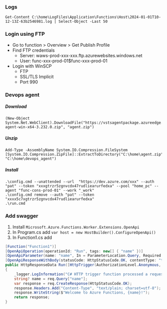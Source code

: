 ### Logs

```pwsh
Get-Content C:\home\LogFiles\Application\Functions\Host\2024-01-01T10-12-13Z-63b2546981.log | Select-Object -Last 50
```

### Login using FTP
- Go to function > Overview > Get Publish Profile
- Find FTP credentials
    - Server: waws-prod-xxx-xxx.ftp.azurewebsites.windows.net
    - User: func-xxx-prod-01\$func-xxx-prod-01
- Login with WinSCP
    - FTP
    - SSL/TLS Implicit
    - Port 990  
### Devops agent
##### Download
```pwsh
(New-Object System.Net.WebClient).DownloadFile("https://vstsagentpackage.azureedge.net/agent/3.232.0/vsts-agent-win-x64-3.232.0.zip", "agent.zip")
```
##### Unzip
```pwsh
Add-Type -AssemblyName System.IO.Compression.FileSystem
[System.IO.Compression.ZipFile]::ExtractToDirectory("C:\home\agent.zip", "C:\home\devops_agent")
```
##### Install
```pwsh
.\config.cmd --unattended --url  "https://dev.azure.com/xxx" --auth "pat" --token "xxxgtrzr5zgnvcdx47rudliearurfedxa" --pool "home_pc" --agent "func-cons-prod-01" --work "_work" 
.\config.cmd remove --auth "pat" --token "xxxx5c7xgtrzr5zgnvcdx47rudliearurfedxa"
.\run.cmd
```
### Add swagger 
1. Install `Microsoft.Azure.Functions.Worker.Extensions.OpenApi`
2. In Program.cs add `var host = new HostBuilder().ConfigureOpenApi()`
3. In Function1.cs add
```cs
[Function("Function1")]
[OpenApiOperation(operationId: "Run", tags: new[] { "name" })]
[OpenApiParameter(name: "name", In = ParameterLocation.Query, Required = true, Type = typeof(string), Description = "The **Name** parameter")]
[OpenApiResponseWithBody(statusCode: HttpStatusCode.OK, contentType: "text/plain", bodyType: typeof(string), Description = "The OK response")]
public HttpResponseData Run([HttpTrigger(AuthorizationLevel.Anonymous, "get", "post")] HttpRequestData req)
{
    _logger.LogInformation("C# HTTP trigger function processed a request.");
    string? name = req.Query["name"];
    var response = req.CreateResponse(HttpStatusCode.OK);
    response.Headers.Add("Content-Type", "text/plain; charset=utf-8");
    response.WriteString($"Welcome to Azure Functions, {name}!");
    return response;
}
```

